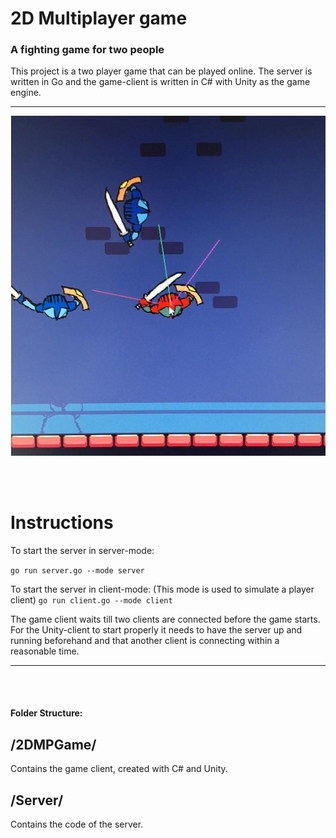 # 2D Multiplayer game
### A fighting game for two people

This project is a two player game that can be played online. 
The server is written in Go and the game-client is written in C# with Unity as the game engine. 

-----------------------------------
![Screenshot](Misc/Screenshot2.jpg "Screenshot")

<br><br>
# Instructions
To start the server in server-mode:

```go run server.go --mode server```

To start the server in client-mode: 
(This mode is used to simulate a player client)
```go run client.go --mode client```

The game client waits till two clients are connected before the game starts. For the Unity-client to start properly it needs to have the server up and running beforehand and that another client is connecting within a reasonable time.

-----------------------------------
<br><br>
#### Folder Structure: 

## /2DMPGame/
Contains the game client, created with C# and Unity.

## /Server/
Contains the code of the server.

